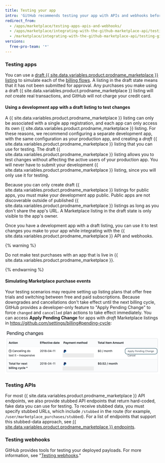 ```yaml
---
title: Testing your app
intro: 'GitHub recommends testing your app with APIs and webhooks before submitting your listing to {{ site.data.variables.product.prodname_marketplace }} so you can provide an ideal experience for customers. Before the {{ site.data.variables.product.prodname_marketplace }} onboarding team approves your app, it must adequately handle the [billing flows](/marketplace/integrating-with-the-github-marketplace-api/#billing-flows).'
redirect_from:
  - /apps/marketplace/testing-apps-apis-and-webhooks/
  - /apps/marketplace/integrating-with-the-github-marketplace-api/testing-github-marketplace-apps/
  - /marketplace/integrating-with-the-github-marketplace-api/testing-github-marketplace-apps
versions:
  free-pro-team: '*'
---
```




### Testing apps

You can use a [draft {{ site.data.variables.product.prodname_marketplace }} listing](/marketplace/listing-on-github-marketplace/creating-a-draft-github-marketplace-listing/) to simulate each of the [billing flows](/marketplace/integrating-with-the-github-marketplace-api/#billing-flows). A listing in the draft state means that it has not been submitted for approval. Any purchases you make using a draft {{ site.data.variables.product.prodname_marketplace }} listing will _not_ create real transactions, and GitHub will not charge your credit card.

#### Using a development app with a draft listing to test changes

A {{ site.data.variables.product.prodname_marketplace }} listing can only be associated with a single app registration, and each app can only access its own {{ site.data.variables.product.prodname_marketplace }} listing. For these reasons, we recommend configuring a separate development app, with the same configuration as your production app, and creating a _draft_ {{ site.data.variables.product.prodname_marketplace }} listing that you can use for testing. The draft {{ site.data.variables.product.prodname_marketplace }} listing allows you to test changes without affecting the active users of your production app. You will never have to submit your development {{ site.data.variables.product.prodname_marketplace }} listing, since you will only use it for testing.

Because you can only create draft {{ site.data.variables.product.prodname_marketplace }} listings for public apps, you must make your development app public. Public apps are not discoverable outside of published {{ site.data.variables.product.prodname_marketplace }} listings as long as you don't share the app's URL. A Marketplace listing in the draft state is only visible to the app's owner.

Once you have a development app with a draft listing, you can use it to test changes you make to your app while integrating with the {{ site.data.variables.product.prodname_marketplace }} API and webhooks.

{% warning %}

Do not make test purchases with an app that is live in {{ site.data.variables.product.prodname_marketplace }}.

{% endwarning %}

#### Simulating Marketplace purchase events

Your testing scenarios may require setting up listing plans that offer free trials and switching between free and paid subscriptions. Because downgrades and cancellations don't take effect until the next billing cycle, GitHub provides a developer-only feature to "Apply Pending Change" to force `changed` and `cancelled` plan actions to take effect immediately. You can access **Apply Pending Change** for apps with _draft_ Marketplace listings in https://github.com/settings/billing#pending-cycle:

![Apply pending change](/assets/images/github-apps/github-apps-apply-pending-changes.png)

### Testing APIs

For most {{ site.data.variables.product.prodname_marketplace }} API endpoints, we also provide stubbed API endpoints that return hard-coded, fake data you can use for testing. To receive stubbed data, you must specify stubbed URLs, which include `/stubbed` in the route (for example, `/user/marketplace_purchases/stubbed`). For a list of endpoints that support this stubbed-data approach, see [{{ site.data.variables.product.prodname_marketplace }} endpoints](/v3/apps/marketplace/#github-marketplace).

### Testing webhooks

GitHub provides tools for testing your deployed payloads. For more information, see "[Testing webhooks](/webhooks/testing/)."
